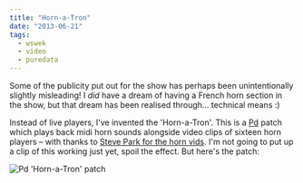 ```yaml
---
title: "Horn-a-Tron"
date: "2013-06-21"
tags: 
  - wswek
  - video
  - puredata
---
```


Some of the publicity put out for the show has perhaps been unintentionally slightly misleading! I _did_ have a dream of having a French horn section in the show, but that dream has been realised through… technical means :)

Instead of live players, I've invented the 'Horn-a-Tron'. This is a [Pd](http://puredata.info/) patch which plays back midi horn sounds alongside video clips of sixteen horn players – with thanks to [Steve Park for the horn vids](http://www.youtube.com/watch?v=OA-CIwRw6Qk). I'm not going to put up a clip of this working just yet, spoil the effect. But here's the patch:

![Pd 'Horn-a-Tron' patch](/blog/wswek-pdpatch.png)
